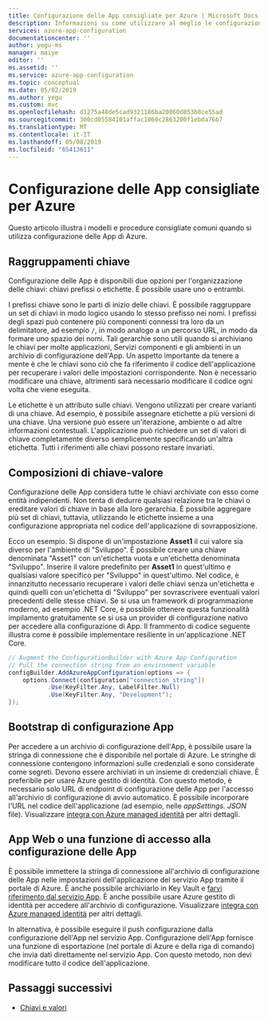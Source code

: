```yaml
---
title: Configurazione delle App consigliate per Azure | Microsoft Docs
description: Informazioni su come utilizzare al meglio le configurazione delle App di Azure
services: azure-app-configuration
documentationcenter: ''
author: yegu-ms
manager: maiye
editor: ''
ms.assetid: ''
ms.service: azure-app-configuration
ms.topic: conceptual
ms.date: 05/02/2019
ms.author: yegu
ms.custom: mvc
ms.openlocfilehash: d1275a48de5cad9321186ba20860d853b8ce55ad
ms.sourcegitcommit: 300cd05584101affac1060c2863200f1ebda76b7
ms.translationtype: MT
ms.contentlocale: it-IT
ms.lasthandoff: 05/08/2019
ms.locfileid: "65413611"
---
```

# <a name="azure-app-configuration-best-practices"></a>Configurazione delle App consigliate per Azure

Questo articolo illustra i modelli e procedure consigliate comuni quando si utilizza configurazione delle App di Azure.

## <a name="key-groupings"></a>Raggruppamenti chiave

Configurazione delle App è disponibili due opzioni per l'organizzazione delle chiavi: chiavi prefissi o etichette. È possibile usare uno o entrambi.

I prefissi chiave sono le parti di inizio delle chiavi. È possibile raggruppare un set di chiavi in modo logico usando lo stesso prefisso nei nomi. I prefissi degli spazi può contenere più componenti connessi tra loro da un delimitatore, ad esempio `/`, in modo analogo a un percorso URL, in modo da formare uno spazio dei nomi. Tali gerarchie sono utili quando si archiviano le chiavi per molte applicazioni, Servizi componenti e gli ambienti in un archivio di configurazione dell'App. Un aspetto importante da tenere a mente è che le chiavi sono ciò che fa riferimento il codice dell'applicazione per recuperare i valori delle impostazioni corrispondente. Non è necessario modificare una chiave, altrimenti sarà necessario modificare il codice ogni volta che viene eseguita.

Le etichette è un attributo sulle chiavi. Vengono utilizzati per creare varianti di una chiave. Ad esempio, è possibile assegnare etichette a più versioni di una chiave. Una versione può essere un'iterazione, ambiente o ad altre informazioni contestuali. L'applicazione può richiedere un set di valori di chiave completamente diverso semplicemente specificando un'altra etichetta. Tutti i riferimenti alle chiavi possono restare invariati.

## <a name="key-value-compositions"></a>Composizioni di chiave-valore

Configurazione delle App considera tutte le chiavi archiviate con esso come entità indipendenti. Non tenta di dedurre qualsiasi relazione tra le chiavi o ereditare valori di chiave in base alla loro gerarchia. È possibile aggregare più set di chiavi, tuttavia, utilizzando le etichette insieme a una configurazione appropriata nel codice dell'applicazione di sovrapposizione.

Ecco un esempio. Si dispone di un'impostazione **Asset1** il cui valore sia diverso per l'ambiente di "Sviluppo". È possibile creare una chiave denominata "Asset1" con un'etichetta vuota e un'etichetta denominata "Sviluppo". Inserire il valore predefinito per **Asset1** in quest'ultimo e qualsiasi valore specifico per "Sviluppo" in quest'ultimo. Nel codice, è innanzitutto necessario recuperare i valori delle chiavi senza un'etichetta e quindi quelli con un'etichetta di "Sviluppo" per sovrascrivere eventuali valori precedenti delle stesse chiavi. Se si usa un framework di programmazione moderno, ad esempio .NET Core, è possibile ottenere questa funzionalità impilamento gratuitamente se si usa un provider di configurazione nativo per accedere alla configurazione di App. Il frammento di codice seguente illustra come è possibile implementare resiliente in un'applicazione .NET Core.

```csharp
// Augment the ConfigurationBuilder with Azure App Configuration
// Pull the connection string from an environment variable
configBuilder.AddAzureAppConfiguration(options => {
    options.Connect(configuration["connection_string"])
           .Use(KeyFilter.Any, LabelFilter.Null)
           .Use(KeyFilter.Any, "Development");
});
```

## <a name="app-configuration-bootstrap"></a>Bootstrap di configurazione App

Per accedere a un archivio di configurazione dell'App, è possibile usare la stringa di connessione che è disponibile nel portale di Azure. Le stringhe di connessione contengono informazioni sulle credenziali e sono considerate come segreti. Devono essere archiviati in un insieme di credenziali chiave. È preferibile per usare Azure gestito di identità. Con questo metodo, è necessario solo URL di endpoint di configurazione delle App per l'accesso all'archivio di configurazione di avvio automatico. È possibile incorporare l'URL nel codice dell'applicazione (ad esempio, nelle *appSettings. JSON* file). Visualizzare [integra con Azure managed identità](howto-integrate-azure-managed-service-identity.md) per altri dettagli.

## <a name="web-app-or-function-access-to-app-configuration"></a>App Web o una funzione di accesso alla configurazione delle App

È possibile immettere la stringa di connessione all'archivio di configurazione delle App nelle impostazioni dell'applicazione del servizio App tramite il portale di Azure. È anche possibile archiviarlo in Key Vault e [farvi riferimento dal servizio App](https://docs.microsoft.com/azure/app-service/app-service-key-vault-references). È anche possibile usare Azure gestito di identità per accedere all'archivio di configurazione. Visualizzare [integra con Azure managed identità](howto-integrate-azure-managed-service-identity.md) per altri dettagli.

In alternativa, è possibile eseguire il push configurazione dalla configurazione dell'App nel servizio App. Configurazione dell'App fornisce una funzione di esportazione (nel portale di Azure e della riga di comando) che invia dati direttamente nel servizio App. Con questo metodo, non devi modificare tutto il codice dell'applicazione.

## <a name="next-steps"></a>Passaggi successivi

* [Chiavi e valori](./concept-key-value.md)
